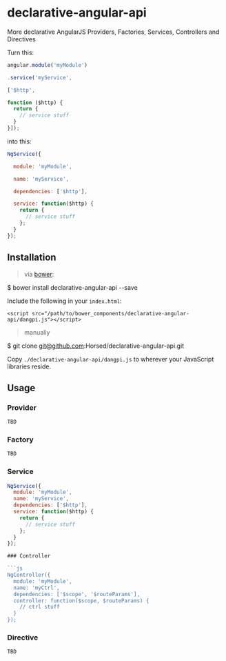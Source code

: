 declarative-angular-api
=======================

More declarative AngularJS Providers, Factories, Services, Controllers and Directives

Turn this:

```js
angular.module('myModule')

.service('myService',

['$http',

function ($http) {
  return {
    // service stuff
  }
}]);
```

into this:

```js
NgService({

  module: 'myModule',

  name: 'myService',

  dependencies: ['$http'],

  service: function($http) {
    return {
      // service stuff
    };
  }
});
```

## Installation

> via [bower](http://bower.io/):

  $ bower install declarative-angular-api --save

Include the following in your ```index.html```:

```<script src="/path/to/bower_components/declarative-angular-api/dangpi.js"></script>```

> manually

  $ git clone git@github.com:Horsed/declarative-angular-api.git

Copy ```./declarative-angular-api/dangpi.js``` to wherever your JavaScript libraries reside.

## Usage

### Provider

```js
TBD
```

### Factory

```js
TBD
```

### Service

```js
NgService({
  module: 'myModule',
  name: 'myService',
  dependencies: ['$http'],
  service: function($http) {
    return {
      // service stuff
    };
  }
});

### Controller

```js
NgController({
  module: 'myModule',
  name: 'myCtrl',
  dependencies: ['$scope', '$routeParams'],  
  controller: function($scope, $routeParams) {
    // ctrl stuff
  }
});
```

### Directive

```js
TBD
```